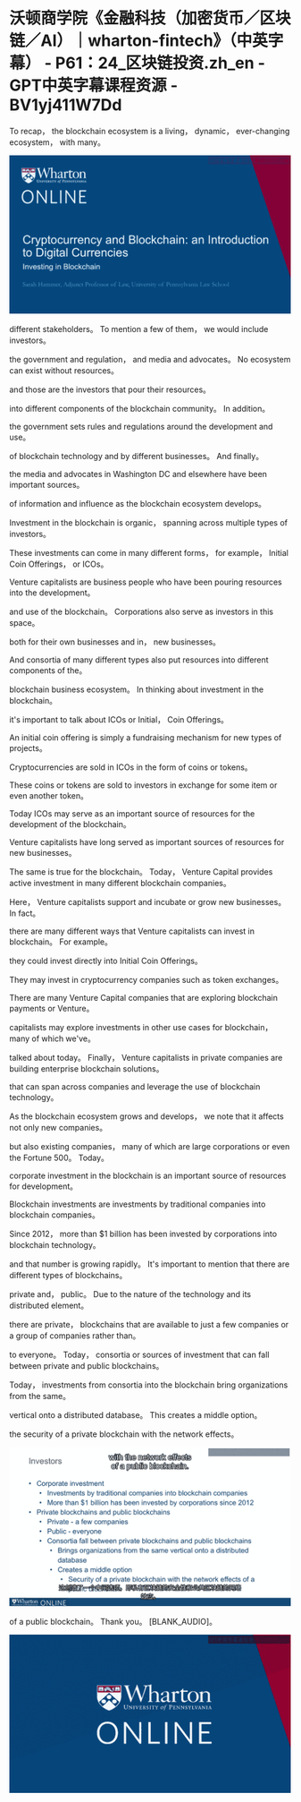 # 沃顿商学院《金融科技（加密货币／区块链／AI）｜wharton-fintech》（中英字幕） - P61：24_区块链投资.zh_en - GPT中英字幕课程资源 - BV1yj411W7Dd

 To recap， the blockchain ecosystem is a living， dynamic， ever-changing ecosystem， with many。



![](img/67a8fe713bfaec3f8ee286fc424248be_1.png)

 different stakeholders。 To mention a few of them， we would include investors。

 the government and regulation， and media and advocates。 No ecosystem can exist without resources。

 and those are the investors that pour their resources。

 into different components of the blockchain community。 In addition。

 the government sets rules and regulations around the development and use。

 of blockchain technology and by different businesses。 And finally。

 the media and advocates in Washington DC and elsewhere have been important sources。

 of information and influence as the blockchain ecosystem develops。

 Investment in the blockchain is organic， spanning across multiple types of investors。

 These investments can come in many different forms， for example， Initial Coin Offerings， or ICOs。

 Venture capitalists are business people who have been pouring resources into the development。

 and use of the blockchain。 Corporations also serve as investors in this space。

 both for their own businesses and in， new businesses。

 And consortia of many different types also put resources into different components of the。

 blockchain business ecosystem。 In thinking about investment in the blockchain。

 it's important to talk about ICOs or Initial， Coin Offerings。

 An initial coin offering is simply a fundraising mechanism for new types of projects。

 Cryptocurrencies are sold in ICOs in the form of coins or tokens。

 These coins or tokens are sold to investors in exchange for some item or even another token。

 Today ICOs may serve as an important source of resources for the development of the blockchain。

 Venture capitalists have long served as important sources of resources for new businesses。

 The same is true for the blockchain。 Today， Venture Capital provides active investment in many different blockchain companies。

 Here， Venture capitalists support and incubate or grow new businesses。 In fact。

 there are many different ways that Venture capitalists can invest in blockchain。 For example。

 they could invest directly into Initial Coin Offerings。

 They may invest in cryptocurrency companies such as token exchanges。

 There are many Venture Capital companies that are exploring blockchain payments or Venture。

 capitalists may explore investments in other use cases for blockchain， many of which we've。

 talked about today。 Finally， Venture capitalists in private companies are building enterprise blockchain solutions。

 that can span across companies and leverage the use of blockchain technology。

 As the blockchain ecosystem grows and develops， we note that it affects not only new companies。

 but also existing companies， many of which are large corporations or even the Fortune 500。 Today。

 corporate investment in the blockchain is an important source of resources for development。

 Blockchain investments are investments by traditional companies into blockchain companies。

 Since 2012， more than $1 billion has been invested by corporations into blockchain technology。

 and that number is growing rapidly。 It's important to mention that there are different types of blockchains。

 private and， public。 Due to the nature of the technology and its distributed element。

 there are private， blockchains that are available to just a few companies or a group of companies rather than。

 to everyone。 Today， consortia or sources of investment that can fall between private and public blockchains。

 Today， investments from consortia into the blockchain bring organizations from the same。

 vertical onto a distributed database。 This creates a middle option。

 the security of a private blockchain with the network effects。



![](img/67a8fe713bfaec3f8ee286fc424248be_3.png)

 of a public blockchain。 Thank you。 [BLANK_AUDIO]。

![](img/67a8fe713bfaec3f8ee286fc424248be_5.png)